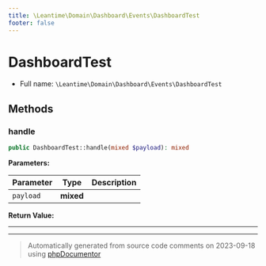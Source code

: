 ```yaml
---
title: \Leantime\Domain\Dashboard\Events\DashboardTest
footer: false
---
```


# DashboardTest





* Full name: `\Leantime\Domain\Dashboard\Events\DashboardTest`



## Methods

### handle



```php
public DashboardTest::handle(mixed $payload): mixed
```








**Parameters:**

| Parameter | Type | Description |
|-----------|------|-------------|
| `payload` | **mixed** |  |


**Return Value:**





---


---
> Automatically generated from source code comments on 2023-09-18 using [phpDocumentor](http://www.phpdoc.org/)
